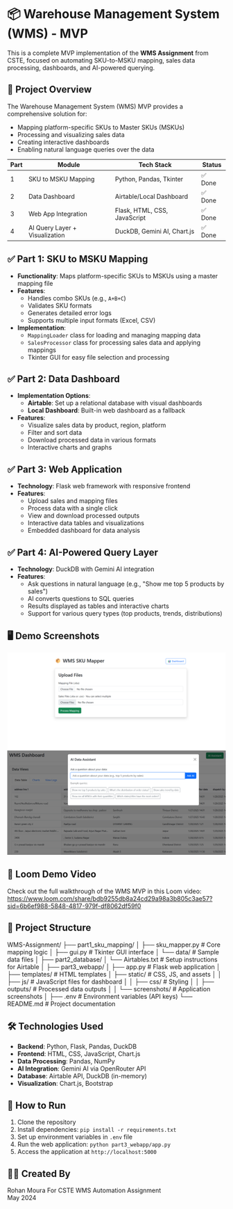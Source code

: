 # 📦 Warehouse Management System (WMS) - MVP

This is a complete MVP implementation of the **WMS Assignment** from CSTE, focused on automating SKU-to-MSKU mapping, sales data processing, dashboards, and AI-powered querying.

## 🧩 Project Overview

The Warehouse Management System (WMS) MVP provides a comprehensive solution for:
- Mapping platform-specific SKUs to Master SKUs (MSKUs)
- Processing and visualizing sales data
- Creating interactive dashboards
- Enabling natural language queries over the data

| Part | Module                              | Tech Stack                           | Status |
|------|-------------------------------------|--------------------------------------|--------|
| 1    | SKU to MSKU Mapping                 | Python, Pandas, Tkinter              | ✅ Done |
| 2    | Data Dashboard                      | Airtable/Local Dashboard             | ✅ Done |
| 3    | Web App Integration                 | Flask, HTML, CSS, JavaScript         | ✅ Done |
| 4    | AI Query Layer + Visualization      | DuckDB, Gemini AI, Chart.js          | ✅ Done |

## ✅ Part 1: SKU to MSKU Mapping

- **Functionality**: Maps platform-specific SKUs to MSKUs using a master mapping file
- **Features**:
  - Handles combo SKUs (e.g., `A+B+C`)
  - Validates SKU formats
  - Generates detailed error logs
  - Supports multiple input formats (Excel, CSV)
- **Implementation**:
  - `MappingLoader` class for loading and managing mapping data
  - `SalesProcessor` class for processing sales data and applying mappings
  - Tkinter GUI for easy file selection and processing

## ✅ Part 2: Data Dashboard

- **Implementation Options**:
  - **Airtable**: Set up a relational database with visual dashboards
  - **Local Dashboard**: Built-in web dashboard as a fallback
- **Features**:
  - Visualize sales data by product, region, platform
  - Filter and sort data
  - Download processed data in various formats
  - Interactive charts and graphs

## ✅ Part 3: Web Application

- **Technology**: Flask web framework with responsive frontend
- **Features**:
  - Upload sales and mapping files
  - Process data with a single click
  - View and download processed outputs
  - Interactive data tables and visualizations
  - Embedded dashboard for data analysis

## ✅ Part 4: AI-Powered Query Layer

- **Technology**: DuckDB with Gemini AI integration
- **Features**:
  - Ask questions in natural language (e.g., "Show me top 5 products by sales")
  - AI converts questions to SQL queries
  - Results displayed as tables and interactive charts
  - Support for various query types (top products, trends, distributions)

## 🖥️ Demo Screenshots

![Home Page](static/screenshots/home.png)
![AI Dashboard](static/screenshots/ai-dashboard.png)

## 🎥 Loom Demo Video

Check out the full walkthrough of the WMS MVP in this Loom video:
https://www.loom.com/share/bdb9255db8a24cd29a98a3b805c3ae57?sid=6b6ef988-5848-4817-979f-df8062df59f0

## 📁 Project Structure

WMS-Assignment/
├── part1_sku_mapping/
│   ├── sku_mapper.py         # Core mapping logic
│   ├── gui.py                # Tkinter GUI interface
│   └── data/                 # Sample data files
│
├── part2_database/
│   └── Airtables.txt         # Setup instructions for Airtable
│
├── part3_webapp/
│   ├── app.py                # Flask web application
│   ├── templates/            # HTML templates
│   ├── static/               # CSS, JS, and assets
│   │   ├── js/               # JavaScript files for dashboard
│   │   ├── css/              # Styling
│   │   ├── outputs/          # Processed data outputs
│   │   └── screenshots/      # Application screenshots
│
├── .env                      # Environment variables (API keys)
└── README.md                 # Project documentation


## 🛠 Technologies Used

- **Backend**: Python, Flask, Pandas, DuckDB
- **Frontend**: HTML, CSS, JavaScript, Chart.js
- **Data Processing**: Pandas, NumPy
- **AI Integration**: Gemini AI via OpenRouter API
- **Database**: Airtable API, DuckDB (in-memory)
- **Visualization**: Chart.js, Bootstrap

## 🚀 How to Run

1. Clone the repository
2. Install dependencies: `pip install -r requirements.txt`
3. Set up environment variables in `.env` file
4. Run the web application: `python part3_webapp/app.py`
5. Access the application at `http://localhost:5000`

## 👨‍💻 Created By

Rohan Moura
For CSTE WMS Automation Assignment  
May 2024
